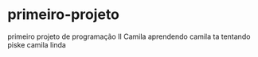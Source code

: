 # primeiro-projeto
primeiro projeto de programação II
Camila aprendendo
camila ta tentando
piske
camila linda
